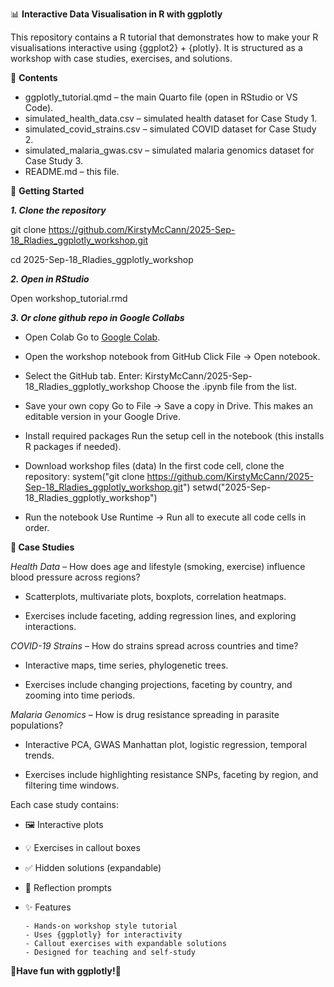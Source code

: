 📊 **Interactive Data Visualisation in R with ggplotly**

This repository contains a R tutorial that demonstrates how to make your R visualisations interactive using {ggplot2} + {plotly}.
It is structured as a workshop with case studies, exercises, and solutions.

📂 **Contents**

- ggplotly_tutorial.qmd – the main Quarto file (open in RStudio or VS Code).
- simulated_health_data.csv – simulated health dataset for Case Study 1.
- simulated_covid_strains.csv – simulated COVID dataset for Case Study 2.
- simulated_malaria_gwas.csv – simulated malaria genomics dataset for Case Study 3.
- README.md – this file.

🚀 **Getting Started**

_**1. Clone the repository**_

  git clone https://github.com/KirstyMcCann/2025-Sep-18_Rladies_ggplotly_workshop.git

  cd 2025-Sep-18_Rladies_ggplotly_workshop

_**2. Open in RStudio**_

  Open workshop_tutorial.rmd

_**3. Or clone github repo in Google Collabs**_

- Open Colab
  Go to [Google Colab](https://colab.google/).

- Open the workshop notebook from GitHub
  Click File → Open notebook.

- Select the GitHub tab.
  Enter:
    KirstyMcCann/2025-Sep-18_Rladies_ggplotly_workshop
    Choose the .ipynb file from the list.

- Save your own copy
  Go to File → Save a copy in Drive.
  This makes an editable version in your Google Drive.

- Install required packages Run the setup cell in the notebook (this installs R packages if needed).

- Download workshop files (data)
  In the first code cell, clone the repository:
    system("git clone https://github.com/KirstyMcCann/2025-Sep-18_Rladies_ggplotly_workshop.git")
    setwd("2025-Sep-18_Rladies_ggplotly_workshop")

- Run the notebook
  Use Runtime → Run all to execute all code cells in order.

**📖 Case Studies**

_Health Data_ – How does age and lifestyle (smoking, exercise) influence blood pressure across regions?

- Scatterplots, multivariate plots, boxplots, correlation heatmaps.

- Exercises include faceting, adding regression lines, and exploring interactions.

_COVID-19 Strains_ – How do strains spread across countries and time?

- Interactive maps, time series, phylogenetic trees.

- Exercises include changing projections, faceting by country, and zooming into time periods.

_Malaria Genomics_ – How is drug resistance spreading in parasite populations?

- Interactive PCA, GWAS Manhattan plot, logistic regression, temporal trends.

- Exercises include highlighting resistance SNPs, faceting by region, and filtering time windows.

Each case study contains:

- 🖼️ Interactive plots

- 💡 Exercises in callout boxes

- ✅ Hidden solutions (expandable)

- 📝 Reflection prompts

- ✨ Features

      - Hands-on workshop style tutorial
      - Uses {ggplotly} for interactivity
      - Callout exercises with expandable solutions
      - Designed for teaching and self-study

🎉**Have fun with ggplotly!**🎉

